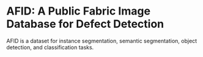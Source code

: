 # AFID: A Public Fabric Image Database for Defect Detection

AFID is a dataset for instance segmentation, semantic segmentation, object detection, and classification tasks.